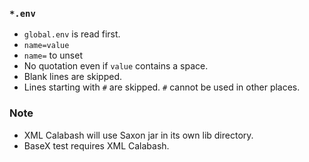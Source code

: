 ### `*.env`

- `global.env` is read first.
- `name=value`
- `name=` to unset
- No quotation even if `value` contains a space.
- Blank lines are skipped.
- Lines starting with `#` are skipped. `#` cannot be used in other places.

### Note

- XML Calabash will use Saxon jar in its own lib directory.
- BaseX test requires XML Calabash.
